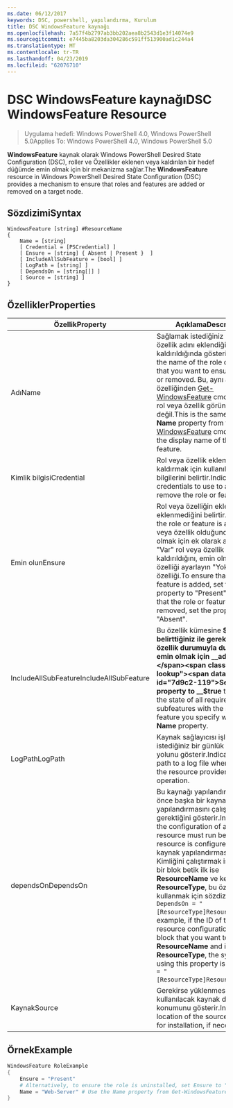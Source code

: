 ```yaml
---
ms.date: 06/12/2017
keywords: DSC, powershell, yapılandırma, Kurulum
title: DSC WindowsFeature kaynağı
ms.openlocfilehash: 7a57f4b2797ab3bb202aea8b2543d1e3f14074e9
ms.sourcegitcommit: e7445ba8203da304286c591ff513900ad1c244a4
ms.translationtype: MT
ms.contentlocale: tr-TR
ms.lasthandoff: 04/23/2019
ms.locfileid: "62076710"
---
```

# <a name="dsc-windowsfeature-resource"></a><span data-ttu-id="7d9c2-103">DSC WindowsFeature kaynağı</span><span class="sxs-lookup"><span data-stu-id="7d9c2-103">DSC WindowsFeature Resource</span></span>

> <span data-ttu-id="7d9c2-104">Uygulama hedefi: Windows PowerShell 4.0, Windows PowerShell 5.0</span><span class="sxs-lookup"><span data-stu-id="7d9c2-104">Applies To: Windows PowerShell 4.0, Windows PowerShell 5.0</span></span>

<span data-ttu-id="7d9c2-105">**WindowsFeature** kaynak olarak Windows PowerShell Desired State Configuration (DSC), roller ve Özellikler eklenen veya kaldırılan bir hedef düğümde emin olmak için bir mekanizma sağlar.</span><span class="sxs-lookup"><span data-stu-id="7d9c2-105">The **WindowsFeature** resource in Windows PowerShell Desired State Configuration (DSC) provides a mechanism to ensure that roles and features are added or removed on a target node.</span></span>

## <a name="syntax"></a><span data-ttu-id="7d9c2-106">Sözdizimi</span><span class="sxs-lookup"><span data-stu-id="7d9c2-106">Syntax</span></span>

```
WindowsFeature [string] #ResourceName
{
    Name = [string]
    [ Credential = [PSCredential] ]
    [ Ensure = [string] { Absent | Present }  ]
    [ IncludeAllSubFeature = [bool] ]
    [ LogPath = [string] ]
    [ DependsOn = [string[]] ]
    [ Source = [string] ]
}
```

## <a name="properties"></a><span data-ttu-id="7d9c2-107">Özellikler</span><span class="sxs-lookup"><span data-stu-id="7d9c2-107">Properties</span></span>

|  <span data-ttu-id="7d9c2-108">Özellik</span><span class="sxs-lookup"><span data-stu-id="7d9c2-108">Property</span></span>  |  <span data-ttu-id="7d9c2-109">Açıklama</span><span class="sxs-lookup"><span data-stu-id="7d9c2-109">Description</span></span>   |
|---|---|
| <span data-ttu-id="7d9c2-110">Adı</span><span class="sxs-lookup"><span data-stu-id="7d9c2-110">Name</span></span>| <span data-ttu-id="7d9c2-111">Sağlamak istediğiniz rol veya özellik adını eklendiğinde veya kaldırıldığında gösterir.</span><span class="sxs-lookup"><span data-stu-id="7d9c2-111">Indicates the name of the role or feature that you want to ensure is added or removed.</span></span> <span data-ttu-id="7d9c2-112">Bu, aynı __adı__ özelliğinden [Get-WindowsFeature](/powershell/module/servermanager/Get-WindowsFeature) cmdlet'ini ve rol veya özellik görünen adı değil.</span><span class="sxs-lookup"><span data-stu-id="7d9c2-112">This is the same as the __Name__ property from the [Get-WindowsFeature](/powershell/module/servermanager/Get-WindowsFeature) cmdlet, and not the display name of the role or feature.</span></span>|
| <span data-ttu-id="7d9c2-113">Kimlik bilgisi</span><span class="sxs-lookup"><span data-stu-id="7d9c2-113">Credential</span></span>| <span data-ttu-id="7d9c2-114">Rol veya özellik eklemek veya kaldırmak için kullanılacak kimlik bilgilerini belirtir.</span><span class="sxs-lookup"><span data-stu-id="7d9c2-114">Indicates the credentials to use to add or remove the role or feature.</span></span>|
| <span data-ttu-id="7d9c2-115">Emin olun</span><span class="sxs-lookup"><span data-stu-id="7d9c2-115">Ensure</span></span>| <span data-ttu-id="7d9c2-116">Rol veya özelliğin eklenip eklenmediğini belirtir.</span><span class="sxs-lookup"><span data-stu-id="7d9c2-116">Indicates if the role or feature is added.</span></span> <span data-ttu-id="7d9c2-117">Rol veya özellik olduğundan emin olmak için ek olarak ayarlayın "Var" rol veya özellik kaldırıldığını, emin olmak için bu özelliği ayarlayın "Yok" özelliği.</span><span class="sxs-lookup"><span data-stu-id="7d9c2-117">To ensure that the role or feature is added, set this property to "Present" To ensure that the role or feature is removed, set the property to "Absent".</span></span>|
| <span data-ttu-id="7d9c2-118">IncludeAllSubFeature</span><span class="sxs-lookup"><span data-stu-id="7d9c2-118">IncludeAllSubFeature</span></span>| <span data-ttu-id="7d9c2-119">Bu özellik kümesine __$true__ belirttiğiniz ile gerekli tüm alt özellik durumuyla durumunu emin olmak için __adı__ özelliği.</span><span class="sxs-lookup"><span data-stu-id="7d9c2-119">Set this property to __$true__ to ensure the state of all required subfeatures with the state of the feature you specify with the __Name__ property.</span></span>|
| <span data-ttu-id="7d9c2-120">LogPath</span><span class="sxs-lookup"><span data-stu-id="7d9c2-120">LogPath</span></span>| <span data-ttu-id="7d9c2-121">Kaynak sağlayıcısı işlemi oturum istediğiniz bir günlük dosyası yolunu gösterir.</span><span class="sxs-lookup"><span data-stu-id="7d9c2-121">Indicates the path to a log file where you want the resource provider to log the operation.</span></span>|
| <span data-ttu-id="7d9c2-122">dependsOn</span><span class="sxs-lookup"><span data-stu-id="7d9c2-122">DependsOn</span></span>| <span data-ttu-id="7d9c2-123">Bu kaynağı yapılandırılmadan önce başka bir kaynak yapılandırmasını çalıştırmanız gerektiğini gösterir.</span><span class="sxs-lookup"><span data-stu-id="7d9c2-123">Indicates that the configuration of another resource must run before this resource is configured.</span></span> <span data-ttu-id="7d9c2-124">Örneğin, kaynak yapılandırmasının Kimliğini çalıştırmak istediğiniz bir blok betik ilk ise __ResourceName__ ve kendi türünün __ResourceType__, bu özelliği kullanmak için sözdizimi `DependsOn = "[ResourceType]ResourceName"`.</span><span class="sxs-lookup"><span data-stu-id="7d9c2-124">For example, if the ID of the resource configuration script block that you want to run first is __ResourceName__ and its type is __ResourceType__, the syntax for using this property is `DependsOn = "[ResourceType]ResourceName"`.</span></span>|
| <span data-ttu-id="7d9c2-125">Kaynak</span><span class="sxs-lookup"><span data-stu-id="7d9c2-125">Source</span></span>| <span data-ttu-id="7d9c2-126">Gerekirse yüklenmesi için kullanılacak kaynak dosyasının konumunu gösterir.</span><span class="sxs-lookup"><span data-stu-id="7d9c2-126">Indicates the location of the source file to use for installation, if necessary.</span></span>|

## <a name="example"></a><span data-ttu-id="7d9c2-127">Örnek</span><span class="sxs-lookup"><span data-stu-id="7d9c2-127">Example</span></span>
```powershell
WindowsFeature RoleExample
{
    Ensure = "Present"
    # Alternatively, to ensure the role is uninstalled, set Ensure to "Absent"
    Name = "Web-Server" # Use the Name property from Get-WindowsFeature
}
```